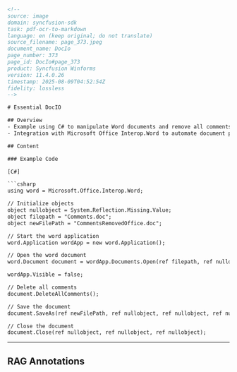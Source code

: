 ```html
<!-- 
source: image
domain: syncfusion-sdk
task: pdf-ocr-to-markdown
language: en (keep original; do not translate)
source_filename: page_373.jpeg
document_name: DocIo
page_number: 373
page_id: DocIo#page_373
product: Syncfusion Winforms
version: 11.4.0.26
timestamp: 2025-08-09T04:52:54Z
fidelity: lossless
-->

# Essential DocIO

## Overview
- Example using C# to manipulate Word documents and remove all comments.
- Integration with Microsoft Office Interop.Word to automate document processing.

## Content

### Example Code

[C#]

```csharp
using word = Microsoft.Office.Interop.Word;

// Initialize objects
object nullobject = System.Reflection.Missing.Value;
object filepath = "Comments.doc";
object newFilePath = "CommentsRemovedOffice.doc";

// Start the word application
word.Application wordApp = new word.Application();

// Open the word document
word.Document document = wordApp.Documents.Open(ref filepath, ref nullobject, ref nullobject, ref nullobject, ref nullobject, ref nullobject, ref nullobject, ref nullobject, ref nullobject, ref nullobject, ref nullobject, ref nullobject, ref nullobject, ref nullobject, ref nullobject, ref nullobject);

wordApp.Visible = false;

// Delete all comments
document.DeleteAllComments();

// Save the document
document.SaveAs(ref newFilePath, ref nullobject, ref nullobject, ref nullobject, ref nullobject, ref nullobject, ref nullobject, ref nullobject, ref nullobject, ref nullobject, ref nullobject, ref nullobject, ref nullobject, ref nullobject, ref nullobject, ref nullobject);

// Close the document
document.Close(ref nullobject, ref nullobject, ref nullobject);
```

---

## RAG Annotations
<!-- tags: [DocIO, Microsoft Office Interop, Word documents, comments, C#, Syncfusion Winforms] keywords: [documents, comments, Word, automation, C#, Microsoft Office, Interop, delete, save, close] -->
```
